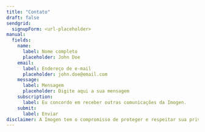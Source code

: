 ```yaml
---
title: "Contato"
draft: false
sendgrid:
  signupForm: <url-placeholder>
manual:
  fields:
    name: 
      label: Nome completo
      placeholder: John Doe
    email: 
      label: Endereço de e-mail
      placeholder: john.doe@email.com
    message: 
      label: Mensagem
      placeholder: Digite aqui a sua mensagem
    subscription: 
      label: Eu concordo em receber outras comunicações da Imogen.
    submit:
      label: Enviar
disclaimer: A Imogen tem o compromisso de proteger e respeitar sua privacidade e nós usaremos suas informações pessoais somente para administrar sua conta e fornecer os produtos e serviços que você nos solicitou. Caso seja do seu interesse conforme assinalado acima, podemos ocasionalmente entrar em contato sobre os nossos produtos e serviços, também sobre outros assuntos que possam ser do seu interesse.
---
```

